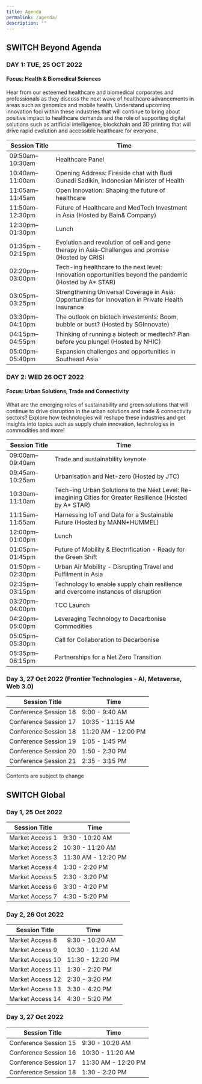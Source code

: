 ```yaml
---
title: Agenda
permalink: /agenda/
description: ""
---
```

## SWITCH Beyond Agenda

### **DAY 1: TUE, 25 OCT 2022**
#### **Focus: Health & Biomedical Sciences**
Hear from our esteemed healthcare and biomedical corporates and professionals as they discuss the next wave of healthcare advancements in areas such as genomics and mobile health. Understand upcoming innovation foci within these industries that will continue to bring about positive impact to healthcare demands and the role of supporting digital solutions such as artificial intelligence, blockchain and 3D printing that will drive rapid evolution and accessible healthcare for everyone.

| Session Title | Time | 
| -------- | -------- |
| 09:50am–10:30am  | Healthcare Panel |
| 10:40am–11:00am  | Opening Address: Fireside chat with Budi Gunadi Sadikin, Indonesian Minister of Health |
| 11:05am–11:45am | Open Innovation: Shaping the future of healthcare     |
| 11:50am–12:30pm | Future of Healthcare and MedTech Investment in Asia (Hosted by Bain& Company)    |
| 12:30pm–01:30pm | Lunch    |
| 01:35pm - 02:15pm | Evolution and revolution of cell and gene therapy in Asia–Challenges and promise (Hosted by CRIS) |
| 02:20pm–03:00pm | Tech-ing healthcare to the next level: Innovation opportunities beyond the pandemic (Hosted by A* STAR)    | 
| 03:05pm–03:25pm  | Strengthening Universal Coverage in Asia: Opportunities for Innovation in Private Health Insurance |
| 03:30pm–04:10pm  | The outlook on biotech investments: Boom, bubble or bust? (Hosted by SGInnovate) |
| 04:15pm–04:55pm  | Thinking of running a biotech or medtech? Plan before you plunge! (Hosted by NHIC) |
| 05:00pm–05:40pm  | Expansion challenges and opportunities in Southeast Asia |

### **DAY 2: WED 26 OCT 2022**
#### **Focus: Urban Solutions, Trade and Connectivity**
What are the emerging roles of sustainability and green solutions that will continue to drive disruption in the urban solutions and trade & connectivity sectors? Explore how technologies will reshape these industries and get insights into topics such as supply chain innovation, technologies in commodities and more!

| Session Title | Time | 
| -------- | -------- |
| 09:00am–09:40am  | Trade and sustainability keynote |
| 09:45am–10:25am  | Urbanisation and Net-zero (Hosted by JTC) |
| 10:30am–11:10am  | Tech-ing Urban Solutions to the Next Level: Re-imagining Cities for Greater Resilience (Hosted by A* STAR) |
| 11:15am–11:55am | Harnessing IoT and Data for a Sustainable Future (Hosted by MANN+HUMMEL) |
| 12:00pm–01:00pm | Lunch    |
| 01:05pm–01:45pm | Future of Mobility & Electrification - Ready for the Green Shift |
| 01:50pm - 02:30pm | Urban Air Mobility - Disrupting Travel and Fulfilment in Asia |
| 02:35pm–03:15pm | Technology to enable supply chain resilience and overcome instances of disruption | 
| 03:20pm–04:00pm  | TCC Launch |
| 04:20pm–05:00pm  | Leveraging Technology to Decarbonise Commodities |
| 05:05pm–05:30pm  | Call for Collaboration to Decarbonise |
| 05:35pm–06:15pm  | Partnerships for a Net Zero Transition |

### **Day 3, 27 Oct 2022 (Frontier Technologies - AI, Metaverse, Web 3.0)**
| Session Title | Time | 
| -------- | -------- |
| Conference Session 16  | 9:00 - 9:40 AM |
| Conference Session 17 | 10:35  - 11:15 AM |
| Conference Session 18 | 11:20 AM - 12:00 PM     |
| Conference Session 19 | 1:05 - 1:45 PM     |
| Conference Session 20 | 1:50 - 2:30 PM     |
| Conference Session 21 | 2:35 - 3:15 PM     |


Contents are subject to change

## SWITCH Global  

### **Day 1, 25 Oct 2022**
| Session Title | Time | 
| -------- | -------- |
| Market Access 1  | 9:30 - 10:20 AM |
| Market Access 2  | 10:30 - 11:20 AM  |
| Market Access 3 | 11:30 AM - 12:20 PM     |
| Market Access 4 | 1:30 - 2:20 PM     |
| Market Access 5 | 2:30 - 3:20 PM     |
| Market Access 6 | 3:30 - 4:20 PM     |
| Market Access 7 | 4:30 - 5:20 PM     | 

### **Day 2, 26 Oct 2022**
| Session Title | Time | 
| -------- | -------- |
| Market Access 8  | 9:30 - 10:20 AM |
| Market Access 9 | 10:30  - 11:20 AM |
| Market Access 10 | 11:30 - 12:20 PM     |
| Market Access 11 | 1:30 - 2:20 PM     |
| Market Access 12 | 2:30 - 3:20 PM     |
| Market Access 13 | 3:30 - 4:20 PM     |
| Market Access 14 | 4:30 - 5:20 PM     | 

### **Day 3, 27 Oct 2022**
| Session Title | Time | 
| -------- | -------- |
| Conference Session 15  | 9:30 - 10:20 AM |
| Conference Session 16 | 10:30  - 11:20 AM |
| Conference Session 17 | 11:30 AM - 12:20 PM     |
| Conference Session 18 | 1:30 - 2:20 PM     |
